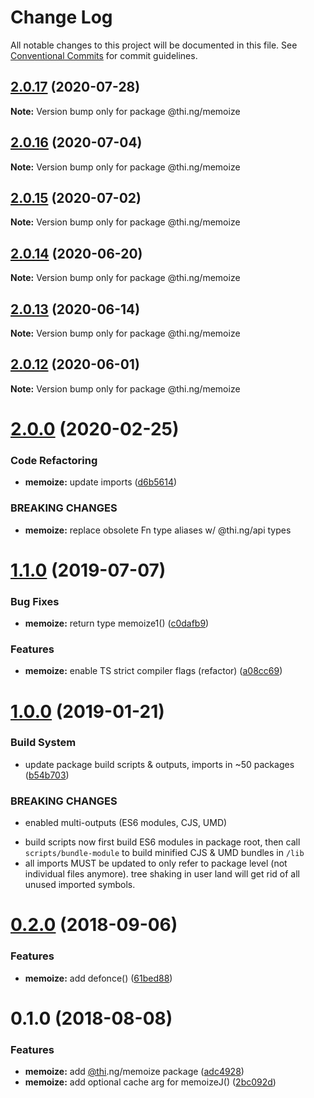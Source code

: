 # Change Log

All notable changes to this project will be documented in this file.
See [Conventional Commits](https://conventionalcommits.org) for commit guidelines.

## [2.0.17](https://github.com/thi-ng/umbrella/compare/@thi.ng/memoize@2.0.16...@thi.ng/memoize@2.0.17) (2020-07-28)

**Note:** Version bump only for package @thi.ng/memoize





## [2.0.16](https://github.com/thi-ng/umbrella/compare/@thi.ng/memoize@2.0.15...@thi.ng/memoize@2.0.16) (2020-07-04)

**Note:** Version bump only for package @thi.ng/memoize





## [2.0.15](https://github.com/thi-ng/umbrella/compare/@thi.ng/memoize@2.0.14...@thi.ng/memoize@2.0.15) (2020-07-02)

**Note:** Version bump only for package @thi.ng/memoize





## [2.0.14](https://github.com/thi-ng/umbrella/compare/@thi.ng/memoize@2.0.13...@thi.ng/memoize@2.0.14) (2020-06-20)

**Note:** Version bump only for package @thi.ng/memoize





## [2.0.13](https://github.com/thi-ng/umbrella/compare/@thi.ng/memoize@2.0.12...@thi.ng/memoize@2.0.13) (2020-06-14)

**Note:** Version bump only for package @thi.ng/memoize





## [2.0.12](https://github.com/thi-ng/umbrella/compare/@thi.ng/memoize@2.0.11...@thi.ng/memoize@2.0.12) (2020-06-01)

**Note:** Version bump only for package @thi.ng/memoize





# [2.0.0](https://github.com/thi-ng/umbrella/compare/@thi.ng/memoize@1.1.8...@thi.ng/memoize@2.0.0) (2020-02-25)


### Code Refactoring

* **memoize:** update imports ([d6b5614](https://github.com/thi-ng/umbrella/commit/d6b56148ec3ab36f97bc3fce94d7c49a74e81e96))


### BREAKING CHANGES

* **memoize:** replace obsolete Fn type aliases w/ @thi.ng/api types





# [1.1.0](https://github.com/thi-ng/umbrella/compare/@thi.ng/memoize@1.0.9...@thi.ng/memoize@1.1.0) (2019-07-07)

### Bug Fixes

* **memoize:** return type memoize1() ([c0dafb9](https://github.com/thi-ng/umbrella/commit/c0dafb9))

### Features

* **memoize:** enable TS strict compiler flags (refactor) ([a08cc69](https://github.com/thi-ng/umbrella/commit/a08cc69))

# [1.0.0](https://github.com/thi-ng/umbrella/compare/@thi.ng/memoize@0.2.6...@thi.ng/memoize@1.0.0) (2019-01-21)

### Build System

* update package build scripts & outputs, imports in ~50 packages ([b54b703](https://github.com/thi-ng/umbrella/commit/b54b703))

### BREAKING CHANGES

* enabled multi-outputs (ES6 modules, CJS, UMD)

- build scripts now first build ES6 modules in package root, then call
  `scripts/bundle-module` to build minified CJS & UMD bundles in `/lib`
- all imports MUST be updated to only refer to package level
  (not individual files anymore). tree shaking in user land will get rid of
  all unused imported symbols.

<a name="0.2.0"></a>
# [0.2.0](https://github.com/thi-ng/umbrella/compare/@thi.ng/memoize@0.1.2...@thi.ng/memoize@0.2.0) (2018-09-06)

### Features

* **memoize:** add defonce() ([61bed88](https://github.com/thi-ng/umbrella/commit/61bed88))

<a name="0.1.0"></a>
# 0.1.0 (2018-08-08)

### Features

* **memoize:** add [@thi](https://github.com/thi).ng/memoize package ([adc4928](https://github.com/thi-ng/umbrella/commit/adc4928))
* **memoize:** add optional cache arg for memoizeJ() ([2bc092d](https://github.com/thi-ng/umbrella/commit/2bc092d))

